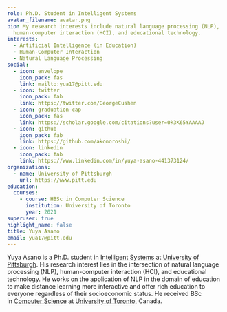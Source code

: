 ```yaml
---
role: Ph.D. Student in Intelligent Systems
avatar_filename: avatar.png
bio: My research interests include natural language processing (NLP),
  human-computer interaction (HCI), and educational technology.
interests:
  - Artificial Intelligence (in Education)
  - Human-Computer Interaction
  - Natural Language Processing
social:
  - icon: envelope
    icon_pack: fas
    link: mailto:yua17@pitt.edu
  - icon: twitter
    icon_pack: fab
    link: https://twitter.com/GeorgeCushen
  - icon: graduation-cap
    icon_pack: fas
    link: https://scholar.google.com/citations?user=0k3K65YAAAAJ
  - icon: github
    icon_pack: fab
    link: https://github.com/akonoroshi/
  - icon: linkedin
    icon_pack: fab
    link: https://www.linkedin.com/in/yuya-asano-441373124/
organizations:
  - name: University of Pittsburgh
    url: https://www.pitt.edu
education:
  courses:
    - course: HBSc in Computer Science
      institution: University of Toronto
      year: 2021
superuser: true
highlight_name: false
title: Yuya Asano
email: yua17@pitt.edu
---
```

Yuya Asano is a Ph.D. student in [Intelligent Systems](http://www.isp.pitt.edu/) at [University of Pittsburgh](https://www.pitt.edu/). His research interest lies in the intersection of natural language processing (NLP), human-computer interaction (HCI), and educational technology. He works on the application of NLP in the domain of education to make distance learning more interactive and offer rich education to everyone regardless of their socioeconomic status. He received BSc in [Computer Science](https://web.cs.toronto.edu/) at [University of Toronto](https://www.utoronto.ca/), Canada.